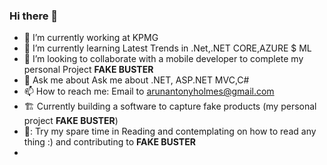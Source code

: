 ### Hi there 👋

 
 

- 🔭 I’m currently working at KPMG
- 🌱 I’m currently learning Latest Trends in .Net,.NET CORE,AZURE $ ML
- 👯 I’m looking to collaborate with a mobile developer to complete my personal Project <b>FAKE BUSTER</b>
- 💬 Ask me about  Ask me about .NET, ASP.NET MVC,C#
- 📫 How to reach me: Email to arunantonyholmes@gmail.com
- :building_construction: Currently building  a software to capture  fake products (my personal project <b>FAKE BUSTER</b>)
- 🤟: Try my spare time in Reading and contemplating on  how to read any thing :) and  contributing to  <b>FAKE BUSTER</b>
- 
 
 

